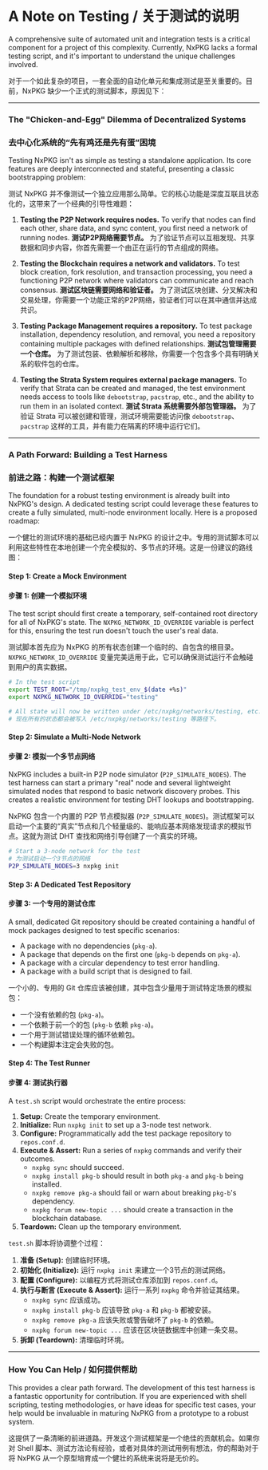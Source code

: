 # A Note on Testing / 关于测试的说明

A comprehensive suite of automated unit and integration tests is a critical component for a project of this complexity. Currently, NxPKG lacks a formal testing script, and it's important to understand the unique challenges involved.

对于一个如此复杂的项目，一套全面的自动化单元和集成测试是至关重要的。目前，NxPKG 缺少一个正式的测试脚本，原因见下：

---

### The "Chicken-and-Egg" Dilemma of Decentralized Systems
### 去中心化系统的“先有鸡还是先有蛋”困境

Testing NxPKG isn't as simple as testing a standalone application. Its core features are deeply interconnected and stateful, presenting a classic bootstrapping problem:

测试 NxPKG 并不像测试一个独立应用那么简单。它的核心功能是深度互联且状态化的，这带来了一个经典的引导性难题：

1.  **Testing the P2P Network requires nodes.** To verify that nodes can find each other, share data, and sync content, you first need a network of running nodes.
    **测试P2P网络需要节点。** 为了验证节点可以互相发现、共享数据和同步内容，你首先需要一个由正在运行的节点组成的网络。

2.  **Testing the Blockchain requires a network and validators.** To test block creation, fork resolution, and transaction processing, you need a functioning P2P network where validators can communicate and reach consensus.
    **测试区块链需要网络和验证者。** 为了测试区块创建、分叉解决和交易处理，你需要一个功能正常的P2P网络，验证者们可以在其中通信并达成共识。

3.  **Testing Package Management requires a repository.** To test package installation, dependency resolution, and removal, you need a repository containing multiple packages with defined relationships.
    **测试包管理需要一个仓库。** 为了测试包装、依赖解析和移除，你需要一个包含多个具有明确关系的软件包的仓库。

4.  **Testing the Strata System requires external package managers.** To verify that Strata can be created and managed, the test environment needs access to tools like `debootstrap`, `pacstrap`, etc., and the ability to run them in an isolated context.
    **测试 Strata 系统需要外部包管理器。** 为了验证 Strata 可以被创建和管理，测试环境需要能访问像 `debootstrap`、`pacstrap` 这样的工具，并有能力在隔离的环境中运行它们。

---

### A Path Forward: Building a Test Harness
### 前进之路：构建一个测试框架

The foundation for a robust testing environment is already built into NxPKG's design. A dedicated testing script could leverage these features to create a fully simulated, multi-node environment locally. Here is a proposed roadmap:

一个健壮的测试环境的基础已经内置于 NxPKG 的设计之中。专用的测试脚本可以利用这些特性在本地创建一个完全模拟的、多节点的环境。这是一份建议的路线图：

#### **Step 1: Create a Mock Environment**
#### **步骤 1: 创建一个模拟环境**

The test script should first create a temporary, self-contained root directory for all of NxPKG's state. The `NXPKG_NETWORK_ID_OVERRIDE` variable is perfect for this, ensuring the test run doesn't touch the user's real data.

测试脚本首先应为 NxPKG 的所有状态创建一个临时的、自包含的根目录。`NXPKG_NETWORK_ID_OVERRIDE` 变量完美适用于此，它可以确保测试运行不会触碰到用户的真实数据。

```bash
# In the test script
export TEST_ROOT="/tmp/nxpkg_test_env_$(date +%s)"
export NXPKG_NETWORK_ID_OVERRIDE="testing"

# All state will now be written under /etc/nxpkg/networks/testing, etc.
# 现在所有的状态都会被写入 /etc/nxpkg/networks/testing 等路径下。
```

#### **Step 2: Simulate a Multi-Node Network**
#### **步骤 2: 模拟一个多节点网络**

NxPKG includes a built-in P2P node simulator (`P2P_SIMULATE_NODES`). The test harness can start a primary "real" node and several lightweight simulated nodes that respond to basic network discovery probes. This creates a realistic environment for testing DHT lookups and bootstrapping.

NxPKG 包含一个内置的 P2P 节点模拟器 (`P2P_SIMULATE_NODES`)。测试框架可以启动一个主要的“真实”节点和几个轻量级的、能响应基本网络发现请求的模拟节点。这就为测试 DHT 查找和网络引导创建了一个真实的环境。

```bash
# Start a 3-node network for the test
# 为测试启动一个3节点的网络
P2P_SIMULATE_NODES=3 nxpkg init
```

#### **Step 3: A Dedicated Test Repository**
#### **步骤 3: 一个专用的测试仓库**

A small, dedicated Git repository should be created containing a handful of mock packages designed to test specific scenarios:
*   A package with no dependencies (`pkg-a`).
*   A package that depends on the first one (`pkg-b` depends on `pkg-a`).
*   A package with a circular dependency to test error handling.
*   A package with a build script that is designed to fail.

一个小的、专用的 Git 仓库应该被创建，其中包含少量用于测试特定场景的模拟包：
*   一个没有依赖的包 (`pkg-a`)。
*   一个依赖于前一个的包 (`pkg-b` 依赖 `pkg-a`)。
*   一个用于测试错误处理的循环依赖包。
*   一个构建脚本注定会失败的包。

#### **Step 4: The Test Runner**
#### **步骤 4: 测试执行器**

A `test.sh` script would orchestrate the entire process:
1.  **Setup:** Create the temporary environment.
2.  **Initialize:** Run `nxpkg init` to set up a 3-node test network.
3.  **Configure:** Programmatically add the test package repository to `repos.conf.d`.
4.  **Execute & Assert:** Run a series of `nxpkg` commands and verify their outcomes.
    *   `nxpkg sync` should succeed.
    *   `nxpkg install pkg-b` should result in both `pkg-a` and `pkg-b` being installed.
    *   `nxpkg remove pkg-a` should fail or warn about breaking `pkg-b`'s dependency.
    *   `nxpkg forum new-topic ...` should create a transaction in the blockchain database.
5.  **Teardown:** Clean up the temporary environment.

`test.sh` 脚本将协调整个过程：
1.  **准备 (Setup):** 创建临时环境。
2.  **初始化 (Initialize):** 运行 `nxpkg init` 来建立一个3节点的测试网络。
3.  **配置 (Configure):** 以编程方式将测试仓库添加到 `repos.conf.d`。
4.  **执行与断言 (Execute & Assert):** 运行一系列 `nxpkg` 命令并验证其结果。
    *   `nxpkg sync` 应该成功。
    *   `nxpkg install pkg-b` 应该导致 `pkg-a` 和 `pkg-b` 都被安装。
    *   `nxpkg remove pkg-a` 应该失败或警告破坏了 `pkg-b` 的依赖。
    *   `nxpkg forum new-topic ...` 应该在区块链数据库中创建一条交易。
5.  **拆卸 (Teardown):** 清理临时环境。

---

### How You Can Help / 如何提供帮助

This provides a clear path forward. The development of this test harness is a fantastic opportunity for contribution. If you are experienced with shell scripting, testing methodologies, or have ideas for specific test cases, your help would be invaluable in maturing NxPKG from a prototype to a robust system.

这提供了一条清晰的前进道路。开发这个测试框架是一个绝佳的贡献机会。如果你对 Shell 脚本、测试方法论有经验，或者对具体的测试用例有想法，你的帮助对于将 NxPKG 从一个原型培育成一个健壮的系统来说将是无价的。
